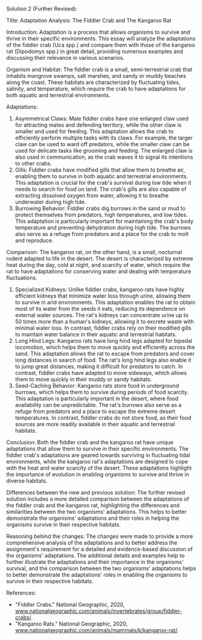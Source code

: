 Solution 2 (Further Revised):

Title: Adaptation Analysis: The Fiddler Crab and The Kangaroo Rat

Introduction:
Adaptation is a process that allows organisms to survive and thrive in their specific environments. This essay will analyze the adaptations of the fiddler crab (Uca spp.) and compare them with those of the kangaroo rat (Dipodomys spp.) in great detail, providing numerous examples and discussing their relevance in various scenarios.

Organism and Habitat:
The fiddler crab is a small, semi-terrestrial crab that inhabits mangrove swamps, salt marshes, and sandy or muddy beaches along the coast. These habitats are characterized by fluctuating tides, salinity, and temperature, which require the crab to have adaptations for both aquatic and terrestrial environments.

Adaptations:
1. Asymmetrical Claws: Male fiddler crabs have one enlarged claw used for attracting mates and defending territory, while the other claw is smaller and used for feeding. This adaptation allows the crab to efficiently perform multiple tasks with its claws. For example, the larger claw can be used to ward off predators, while the smaller claw can be used for delicate tasks like grooming and feeding. The enlarged claw is also used in communication, as the crab waves it to signal its intentions to other crabs.
2. Gills: Fiddler crabs have modified gills that allow them to breathe air, enabling them to survive in both aquatic and terrestrial environments. This adaptation is crucial for the crab's survival during low tide when it needs to search for food on land. The crab's gills are also capable of extracting dissolved oxygen from water, allowing it to breathe underwater during high tide.
3. Burrowing Behavior: Fiddler crabs dig burrows in the sand or mud to protect themselves from predators, high temperatures, and low tides. This adaptation is particularly important for maintaining the crab's body temperature and preventing dehydration during high tide. The burrows also serve as a refuge from predators and a place for the crab to molt and reproduce.

Comparison:
The kangaroo rat, on the other hand, is a small, nocturnal rodent adapted to life in the desert. The desert is characterized by extreme heat during the day, cold at night, and scarcity of water, which require the rat to have adaptations for conserving water and dealing with temperature fluctuations.

1. Specialized Kidneys: Unlike fiddler crabs, kangaroo rats have highly efficient kidneys that minimize water loss through urine, allowing them to survive in arid environments. This adaptation enables the rat to obtain most of its water from the seeds it eats, reducing its dependence on external water sources. The rat's kidneys can concentrate urine up to 50 times more than a human's kidneys, allowing it to excrete waste with minimal water loss. In contrast, fiddler crabs rely on their modified gills to maintain water balance in their aquatic and terrestrial habitats.
2. Long Hind Legs: Kangaroo rats have long hind legs adapted for bipedal locomotion, which helps them to move quickly and efficiently across the sand. This adaptation allows the rat to escape from predators and cover long distances in search of food. The rat's long hind legs also enable it to jump great distances, making it difficult for predators to catch. In contrast, fiddler crabs have adapted to move sideways, which allows them to move quickly in their muddy or sandy habitats.
3. Seed-Caching Behavior: Kangaroo rats store food in underground burrows, which helps them to survive during periods of food scarcity. This adaptation is particularly important in the desert, where food availability can be unpredictable. The rat's burrows also serve as a refuge from predators and a place to escape the extreme desert temperatures. In contrast, fiddler crabs do not store food, as their food sources are more readily available in their aquatic and terrestrial habitats.

Conclusion:
Both the fiddler crab and the kangaroo rat have unique adaptations that allow them to survive in their specific environments. The fiddler crab's adaptations are geared towards surviving in fluctuating tidal environments, while the kangaroo rat's adaptations are designed to cope with the heat and water scarcity of the desert. These adaptations highlight the importance of evolution in enabling organisms to survive and thrive in diverse habitats.

Differences between the new and previous solution:
The further revised solution includes a more detailed comparison between the adaptations of the fiddler crab and the kangaroo rat, highlighting the differences and similarities between the two organisms' adaptations. This helps to better demonstrate the organisms' adaptations and their roles in helping the organisms survive in their respective habitats.

Reasoning behind the changes:
The changes were made to provide a more comprehensive analysis of the adaptations and to better address the assignment's requirement for a detailed and evidence-based discussion of the organisms' adaptations. The additional details and examples help to further illustrate the adaptations and their importance in the organisms' survival, and the comparison between the two organisms' adaptations helps to better demonstrate the adaptations' roles in enabling the organisms to survive in their respective habitats.

References:
- "Fiddler Crabs." National Geographic, 2020, www.nationalgeographic.com/animals/invertebrates/group/fiddler-crabs/.
- "Kangaroo Rats." National Geographic, 2020, www.nationalgeographic.com/animals/mammals/k/kangaroo-rat/.